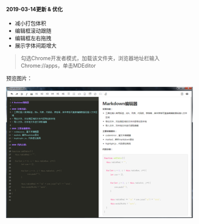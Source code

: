 #### 2019-03-14更新 & 优化
- 减小打包体积
- 编辑框滚动跟随
- 编辑框左右拖拽
- 展示字体间距增大


> 勾选Chrome开发者模式，加载该文件夹，浏览器地址栏输入Chrome://apps，单击MDEditor

预览图片：

![](https://github.com/EstherJi/MDEditor/blob/master/example/view.png)
